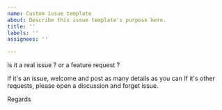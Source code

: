 ```yaml
---
name: Custom issue template
about: Describe this issue template's purpose here.
title: ''
labels: ''
assignees: ''

---
```


Is it a real issue ? or a feature request ?

If it's an issue, welcome and post as many details as you can
If it's other requests, please open a discussion and forget issue. 

Regards
